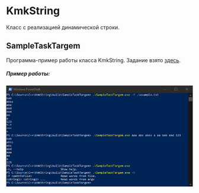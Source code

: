 # KmkString
Класс с реализацией динамической строки.

## SampleTaskTargem
Программа-пример работы класса KmkString. 
Задание взято [здесь](https://www.targem.ru/files/sample_task.txt "здесь").
##### Пример работы:
[![example](https://raw.githubusercontent.com/Kkamikadzee/KmkString/dev/.git_images/ScreenshotWithExample.png "example")](https://raw.githubusercontent.com/Kkamikadzee/KmkString/dev/.git_images/ScreenshotWithExample.png "example")
